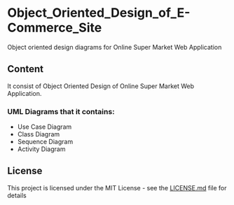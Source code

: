 # Object_Oriented_Design_of_E-Commerce_Site
Object oriented design diagrams for Online Super Market Web Application



## Content

It consist of Object Oriented Design of Online Super Market Web Application. 


### UML Diagrams that it contains:

*  Use Case Diagram
*  Class Diagram
*  Sequence Diagram
*  Activity Diagram


## License

This project is licensed under the MIT License - see the [LICENSE.md](LICENSE.md) file for details


